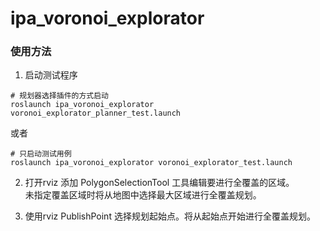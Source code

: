 # ipa_voronoi_explorator

### 使用方法

1. 启动测试程序

```shell
# 规划器选择插件的方式启动
roslaunch ipa_voronoi_explorator voronoi_explorator_planner_test.launch
```

或者

```shell
# 只启动测试用例
roslaunch ipa_voronoi_explorator voronoi_explorator_test.launch
```

2. 打开rviz 添加 PolygonSelectionTool 工具编辑要进行全覆盖的区域。  
   未指定覆盖区域时将从地图中选择最大区域进行全覆盖规划。

3. 使用rviz PublishPoint 选择规划起始点。将从起始点开始进行全覆盖规划。 

